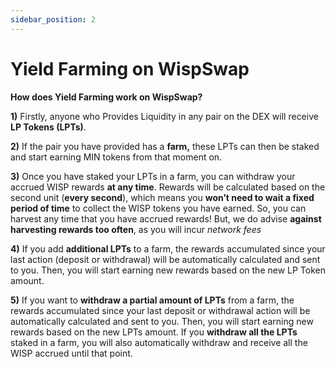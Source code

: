 ```yaml
---
sidebar_position: 2
---
```


Yield Farming on WispSwap
=========================

**How does Yield Farming work on WispSwap?**

**1)** Firstly, anyone who Provides Liquidity in any pair on the DEX will receive **LP Tokens (LPTs)**.

**2)** If the pair you have provided has a **farm,** these LPTs can then be staked and start earning MIN tokens from that moment on.

**3)** Once you have staked your LPTs in a farm, you can withdraw your accrued WISP rewards **at any time**. Rewards will be calculated based on the second unit (**every second**), which means you **won’t need to wait a fixed period of time** to collect the WISP tokens you have earned. So, you can harvest any time that you have accrued rewards! But, we do advise **against harvesting rewards too often**, as you will incur _network fees_

**4)** If you add **additional LPTs** to a farm, the rewards accumulated since your last action (deposit or withdrawal) will be automatically calculated and sent to you. Then, you will start earning new rewards based on the new LP Token amount.

**5)** If you want to **withdraw a partial amount of LPTs** from a farm, the rewards accumulated since your last deposit or withdrawal action will be automatically calculated and sent to you. Then, you will start earning new rewards based on the new LPTs amount. If you **withdraw all the LPTs** staked in a farm, you will also automatically withdraw and receive all the WISP accrued until that point.